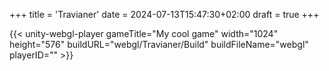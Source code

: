 +++
title = 'Travianer'
date = 2024-07-13T15:47:30+02:00
draft = true
+++

{{< unity-webgl-player 
    gameTitle="My cool game"
    width="1024" 
    height="576"
    buildURL="webgl/Travianer/Build" 
    buildFileName="webgl"
    playerID=""  >}}




